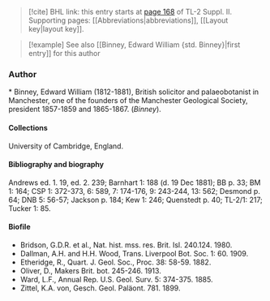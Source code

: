 > [!cite] BHL link: this entry starts at [page 168](https://www.biodiversitylibrary.org/item/103859#page/178/mode/1up) of TL-2 Suppl. II.
> Supporting pages: [[Abbreviations|abbreviations]], [[Layout key|layout key]].

> [!example] See also [[Binney, Edward William {std. Binney}|first entry]] for this author

### Author

\* Binney, Edward William (1812-1881), British solicitor and palaeobotanist in Manchester, one of the founders of the Manchester Geological Society, president 1857-1859 and 1865-1867. (*Binney*).

#### Collections

University of Cambridge, England.

#### Bibliography and biography

Andrews ed. 1. 19, ed. 2. 239; Barnhart 1: 188 (d. 19 Dec 1881); BB p. 33; BM 1: 164; CSP 1: 372-373, 6: 589, 7: 174-176, 9: 243-244, 13: 562; Desmond p. 64; DNB 5: 56-57; Jackson p. 184; Kew 1: 246; Quenstedt p. 40; TL-2/1: 217; Tucker 1: 85.

#### Biofile

- Bridson, G.D.R. et al., Nat. hist. mss. res. Brit. Isl. 240.124. 1980.
- Dallman, A.H. and H.H. Wood, Trans. Liverpool Bot. Soc. 1: 60. 1909.
- Etheridge, R., Quart. J. Geol. Soc., Proc. 38: 58-59. 1882.
- Oliver, D., Makers Brit. bot. 245-246. 1913.
- Ward, L.F., Annual Rep. U.S. Geol. Surv. 5: 374-375. 1885.
- Zittel, K.A. von, Gesch. Geol. Paläont. 781. 1899.

